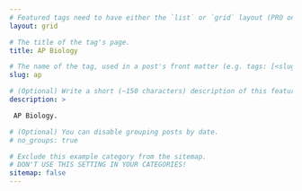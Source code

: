 ```yaml
---
# Featured tags need to have either the `list` or `grid` layout (PRO only).
layout: grid

# The title of the tag's page.
title: AP Biology

# The name of the tag, used in a post's front matter (e.g. tags: [<slug>]).
slug: ap

# (Optional) Write a short (~150 characters) description of this featured tag.
description: >

 AP Biology.

# (Optional) You can disable grouping posts by date.
# no_groups: true

# Exclude this example category from the sitemap.
# DON'T USE THIS SETTING IN YOUR CATEGORIES!
sitemap: false
---
```

